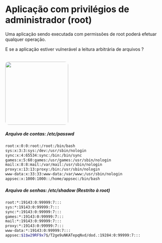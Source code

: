 # Aplicação com privilégios de administrador (root)

Uma aplicação sendo executada com permissões de root poderá efetuar qualquer operação. 

<div grid="~ cols-2 gap-4">
<div v-click style="transition:500ms">

E se a aplicação estiver vulnerável a leitura arbitrária de arquivos ?

<br>

<div>
  <Image src="confidencial-folder.png" style="border-radius:10px;margin:0 auto" width="200" />
</div>

</div>
<div v-click style="transition:500ms">

##### Arquivo de contas: /etc/passwd

```bash
root:x:0:0:root:/root:/bin/bash
sys:x:3:3:sys:/dev:/usr/sbin/nologin
sync:x:4:65534:sync:/bin:/bin/sync
games:x:5:60:games:/usr/games:/usr/sbin/nologin
mail:x:8:8:mail:/var/mail:/usr/sbin/nologin
proxy:x:13:13:proxy:/bin:/usr/sbin/nologin
www-data:x:33:33:www-data:/var/www:/usr/sbin/nologin
appsec:x:1000:1000::/home/appsec:/bin/bash
```


##### Arquivo de senhas: /etc/shadow (Restrito à root)

```bash
root:*:19143:0:99999:7:::
sys:*:19143:0:99999:7:::
sync:*:19143:0:99999:7:::
games:*:19143:0:99999:7:::
mail:*:19143:0:99999:7:::
proxy:*:19143:0:99999:7:::
www-data:*:19143:0:99999:7:::
appsec:$1$w29RF9x7$/T2ge9uNKATepqNvd/dod.:19284:0:99999:7:::
```

</div>
</div>